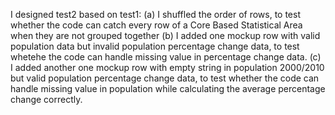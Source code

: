 I designed test2 based on test1:
(a) I shuffled the order of rows, to test whether the code can catch every row of a Core Based Statistical Area when they are not grouped together
(b) I added one mockup row with valid population data but invalid population percentage change data, to test whetehe the code can handle missing value in percentage change data.
(c) I added another one mockup row with empty string in population 2000/2010 but valid population percentage change data, to test whether the code can handle missing value in population while calculating the average percentage change correctly.
